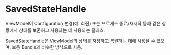 # SavedStateHandle

ViewModel이 Configuration 변경(예: 회전) 또는 프로세스 종료/재시작 등과 같은 상황에서 상태를 보존하고 사용되는 데 사용되는 클래스. 

SavedStateHandle은 ViewModel의 상태를 저장하고 복원하는 데에 사용될 수 있으며, 보통 Bundle과 비슷한 방식으로 사용.